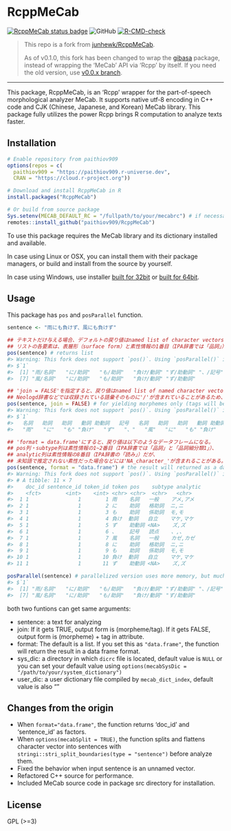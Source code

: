 
<!-- README.md is generated from README.Rmd. Please edit that file -->

# RcppMeCab

<!-- badges: start -->

[![RcppMeCab status
badge](https://paithiov909.r-universe.dev/badges/RcppMeCab)](https://paithiov909.r-universe.dev)
![GitHub](https://img.shields.io/github/license/paithiov909/RcppMeCab)
[![R-CMD-check](https://github.com/paithiov909/RcppMeCab/workflows/R-CMD-check/badge.svg)](https://github.com/paithiov909/RcppMeCab/actions)
<!-- badges: end -->

> This repo is a fork from
> [junhewk/RcppMeCab](https://github.com/junhewk/RcppMeCab).
>
> As of v0.1.0, this fork has been changed to wrap the
> [gibasa](https://github.com/paithiov909/gibasa) package, instead of
> wrapping the ‘MeCab’ API via ‘Rcpp’ by itself. If you need the old
> version, use [v0.0.x
> branch](https://github.com/paithiov909/RcppMeCab/tree/v0.0.x).

------------------------------------------------------------------------

This package, RcppMeCab, is an ‘Rcpp’ wrapper for the part-of-speech
morphological analyzer MeCab. It supports native utf-8 encoding in C++
code and CJK (Chinese, Japanese, and Korean) MeCab library. This package
fully utilizes the power Rcpp brings R computation to analyze texts
faster.

## Installation

``` r
# Enable repository from paithiov909
options(repos = c(
  paithiov909 = "https://paithiov909.r-universe.dev",
  CRAN = "https://cloud.r-project.org"))

# Download and install RcppMeCab in R
install.packages("RcppMeCab")

# Or build from source package
Sys.setenv(MECAB_DEFAULT_RC = "/fullpath/to/your/mecabrc") # if necessary
remotes::install_github("paithiov909/RcppMeCab")
```

To use this package requires the MeCab library and its dictionary
installed and available.

In case using Linux or OSX, you can install them with their package
managers, or build and install from the source by yourself.

In case using Windows, use installer [built for
32bit](https://drive.google.com/uc?export=download&id=0B4y35FiV1wh7WElGUGt6ejlpVXc)
or [built for
64bit](https://github.com/ikegami-yukino/mecab/releases/tag/v0.996.2).

## Usage

This package has `pos` and `posParallel` function.

``` r
sentence <- "雨にも負けず、風にも負けず"

## テキストだけ与える場合、デフォルトの戻り値はnamed list of character vectors.
## リストの各要素は、表層形（surface form）と素性情報の1番目（IPA辞書では「品詞」）を'/'で区切ってつなげた文字列ベクトルになる。
pos(sentence) # returns list
#> Warning: This fork does not support `pos()`. Using `posParallel()` instead.
#> $`1`
#>  [1] "雨/名詞"   "に/助詞"   "も/助詞"   "負け/動詞" "ず/助動詞" "、/記号"  
#>  [7] "風/名詞"   "に/助詞"   "も/助詞"   "負け/動詞" "ず/助動詞"

## 'join = FALSE'を指定すると、戻り値はnamed list of named character vectorsになる。
## Neologd辞書などでは収録されている語彙そのものに'/'が含まれていることがあるため、使用ケースによって使い分けるとよい。
pos(sentence, join = FALSE) # for yielding morphemes only (tags will be given on the vector names)
#> Warning: This fork does not support `pos()`. Using `posParallel()` instead.
#> $`1`
#>   名詞   助詞   助詞   動詞 助動詞   記号   名詞   助詞   助詞   動詞 助動詞 
#>   "雨"   "に"   "も" "負け"   "ず"   "、"   "風"   "に"   "も" "負け"   "ず"

## 'format = data.frame'にすると、戻り値は以下のようなデータフレームになる。
## pos列・subtype列は素性情報の1~2番目（IPA辞書では「品詞」と「品詞細分類1」）、
## analytic列は素性情報の8番目（IPA辞書の「読み」）だが、
## 未知語で推定されない素性だった場合などには'NA_character_'が含まれることがある。
pos(sentence, format = "data.frame") # the result will returned as a data frame format
#> Warning: This fork does not support `pos()`. Using `posParallel()` instead.
#> # A tibble: 11 × 7
#>    doc_id sentence_id token_id token pos    subtype analytic 
#>    <fct>        <int>    <int> <chr> <chr>  <chr>   <chr>    
#>  1 1                1        1 雨    名詞   一般    アメ,アメ
#>  2 1                1        2 に    助詞   格助詞  ニ,ニ    
#>  3 1                1        3 も    助詞   係助詞  モ,モ    
#>  4 1                1        4 負け  動詞   自立    マケ,マケ
#>  5 1                1        5 ず    助動詞 <NA>    ズ,ズ    
#>  6 1                1        6 、    記号   読点    、,、    
#>  7 1                1        7 風    名詞   一般    カゼ,カゼ
#>  8 1                1        8 に    助詞   格助詞  ニ,ニ    
#>  9 1                1        9 も    助詞   係助詞  モ,モ    
#> 10 1                1       10 負け  動詞   自立    マケ,マケ
#> 11 1                1       11 ず    助動詞 <NA>    ズ,ズ

posParallel(sentence) # parallelized version uses more memory, but much faster than the loop in single threading
#> $`1`
#>  [1] "雨/名詞"   "に/助詞"   "も/助詞"   "負け/動詞" "ず/助動詞" "、/記号"  
#>  [7] "風/名詞"   "に/助詞"   "も/助詞"   "負け/動詞" "ず/助動詞"
```

both two funtions can get same arguments:

- sentence: a text for analyzing
- join: If it gets TRUE, output form is (morpheme/tag). If it gets
  FALSE, output form is (morpheme) + tag in attribute.
- format: The default is a list. If you set this as `"data.frame"`, the
  function will return the result in a data frame format.
- sys_dic: a directory in which `dicrc` file is located, default value
  is `NULL` or you can set your default value using
  `options(mecabSysDic = "/path/to/your/system_dictionary")`
- user_dic: a user dictionary file compiled by `mecab_dict_index`,
  default value is also “”

## Changes from the origin

- When `format="data.frame"`, the function returns ‘doc_id’ and
  ‘sentence_id’ as factors.
- When `options(mecabSplit = TRUE)`, the function splits and flattens
  character vector into sentences with
  `stringi::stri_split_boundaries(type = "sentence")` before analyze
  them.
- Fixed the behavior when input sentence is an unnamed vector.
- Refactored C++ source for performance.
- Included MeCab source code in package src directory for installation.

## License

GPL (\>=3)
